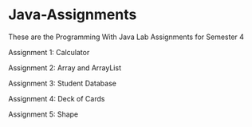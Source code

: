 # Java-Assignments
These are the Programming With Java Lab Assignments for Semester 4

Assignment 1: Calculator

Assignment 2: Array and ArrayList

Assignment 3: Student Database

Assignment 4: Deck of Cards

Assignment 5: Shape
